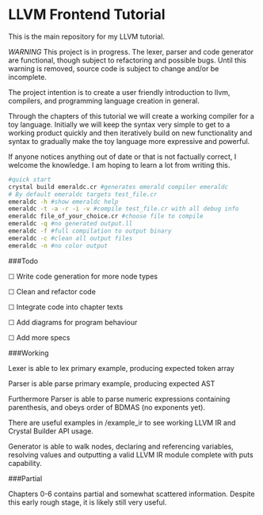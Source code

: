 # LLVM Frontend Tutorial

This is the main repository for my LLVM tutorial.

*WARNING* This project is in progress. The lexer, parser and code generator are functional, though subject to refactoring and possible bugs. Until this warning is removed, source code is subject to change and/or be incomplete.

The project intention is to create a user friendly introduction to llvm, compilers, and programming language creation in general.

Through the chapters of this tutorial we will create a working compiler for a toy language. Initially we will keep the syntax very simple to get to a working product quickly and then iteratively build on new functionality and syntax to gradually make the toy language more expressive and powerful.

If anyone notices anything out of date or that is not factually correct, I welcome the knowledge. I am hoping to learn a lot from writing this.

```bash
#quick start
crystal build emeraldc.cr #generates emerald compiler emeraldc
# By default emeraldc targets test_file.cr
emeraldc -h #show emeraldc help
emeraldc -t -a -r -i -v #compile test_file.cr with all debug info
emeraldc file_of_your_choice.cr #choose file to compile
emeraldc -q #no generated output.ll
emeraldc -f #full compilation to output binary
emeraldc -c #clean all output files
emeraldc -n #no color output
```

###Todo

☐ Write code generation for more node types

☐ Clean and refactor code

☐ Integrate code into chapter texts

☐ Add diagrams for program behaviour

☐ Add more specs

###Working

Lexer is able to lex primary example, producing expected token array

Parser is able parse primary example, producing expected AST

Furthermore Parser is able to parse numeric expressions containing parenthesis, and obeys order of BDMAS (no exponents yet).

There are useful examples in /example_ir to see working LLVM IR and Crystal Builder API usage.

Generator is able to walk nodes, declaring and referencing variables, resolving values and outputting a valid LLVM IR module complete with puts capability.

###Partial

Chapters 0-6 contains partial and somewhat scattered information. Despite this early rough stage, it is likely still very useful.
